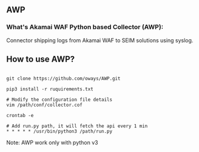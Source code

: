 ## AWP

### What's Akamai WAF Python based Collector (AWP):

Connector shipping logs from Akamai WAF to SEIM solutions using syslog.

## How to use AWP?

```

git clone https://github.com/oways/AWP.git

pip3 install -r ruquirements.txt

# Modify the configuration file details
vim /path/conf/collector.cof

crontab -e

# Add run.py path, it will fetch the api every 1 min
* * * * * /usr/bin/python3 /path/run.py

```

Note: AWP work only with python v3
